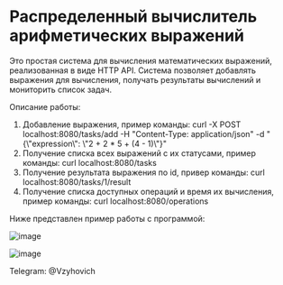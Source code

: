 # Распределенный вычислитель арифметических выражений
Это простая система для вычисления математических выражений, реализованная в виде HTTP API. Система позволяет добавлять выражения для вычисления, получать результаты вычислений и мониторить список задач.

Описание работы:
1. Добавление выражения, пример команды: curl -X POST localhost:8080/tasks/add -H "Content-Type: application/json" -d "{\\"expression\\": \\"2 + 2 * 5 + (4 - 1)\\"}"
2. Получение списка всех выражений с их статусами, пример команды: curl localhost:8080/tasks
3. Получение результата выражения по id, привер команды: curl localhost:8080/tasks/1/result
4. Получение списка доступных операций и время их вычисления, пример команды: curl localhost:8080/operations


Ниже представлен пример работы с программой:

![image](https://github.com/Kulibyka/YandexL_1_prj/assets/59702274/91f6ed9a-864f-4729-b05b-29c2489e0d06)

![image](https://github.com/Kulibyka/YandexL_1_prj/assets/59702274/6de47cf6-13be-4572-b846-69a98ae0cde0)


Telegram: @Vzyhovich
